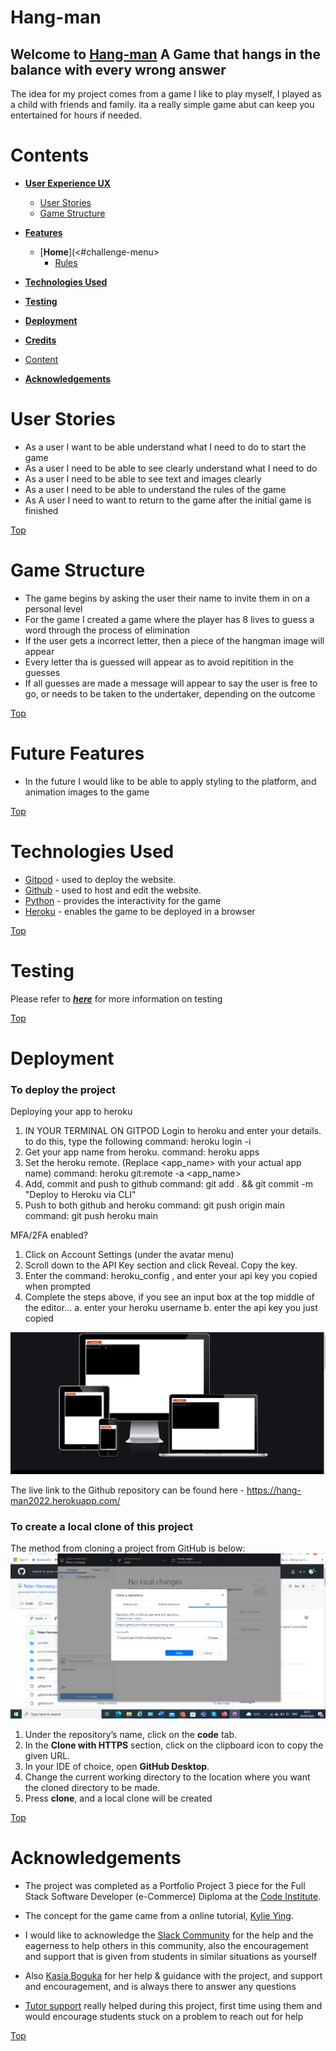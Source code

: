 # Hang-man 

## Welcome to <a href="https://hang-man2022.herokuapp.com/" target="_blank" rel="noopener">Hang-man</a> A Game that hangs in the balance with every wrong answer

The idea for my project comes from a game I like to play myself, I played as a child with friends and family. ita a really simple game abut can keep you entertained for hours if needed. 

# Contents

* [**User Experience UX**](<#user-experience-ux>)
    *  [User Stories](<#user-stories>)
    * [Game Structure](<#game-structure>)
    
* [**Features**](<#features>)
    * [**Home**](<#challenge-menu>
         * [Rules](<#request-demo>)

         
* [**Technologies Used**](<#technologies-used>)
* [**Testing**](<#testing>)
* [**Deployment**](<#deployment>)
* [**Credits**](<#credits>)
* [Content](<###content>)
*  [**Acknowledgements**](<#acknowledgements>)

# User Stories
- As a user I want to be able understand what I need to do to start  the game
- As a user I need to be able to see clearly understand what I need to do
- As a user I need to be able to see text and images clearly
- As a user I need to be able to understand the rules of the game
- As A user I need to want to return to the game after the initial game is finished

 [Top](<#contents>)

# Game Structure
* The game begins by asking the user their name to invite them in on a personal level
* For the game I created a game where the player has 8 lives to guess a word through the process of elimination
* If the user gets a incorrect letter, then a piece of the hangman image will appear
* Every letter tha is guessed will appear as to avoid repitition in the guesses
* If all guesses are made a message will appear to say the user is free to go, or needs to be taken to the undertaker, depending on the outcome


 [Top](<#contents>)


 # Future Features

 - In the future I would like to be able to apply styling to the platform, and animation images to the game

 [Top](<#contents>)

 
 
# Technologies Used

* [Gitpod](https://www.gitpod.io/#get-started) - used to deploy the website.
* [Github](https://github.com/) - used to host and edit the website.
* [Python](https://www.w3schools.com/python/) - provides the interactivity for the game
* [Heroku](https://www.heroku.com/) - enables the game to be deployed in a browser

 [Top](<#contents>)

# Testing

Please refer to [**_here_**](TESTING.md) for more information on testing

 [Top](<#contents>)

# Deployment

### **To deploy the project**
Deploying your app to heroku
1. IN YOUR TERMINAL ON GITPOD Login to heroku and enter your details. to do this, type the following
command: heroku login -i
2. Get your app name from heroku.
command: heroku apps
3. Set the heroku remote. (Replace <app_name> with your actual app name)
command: heroku git:remote -a <app_name>
4. Add, commit and push to github
command: git add . && git commit -m "Deploy to Heroku via CLI"
5. Push to both github and heroku
command: git push origin main
command: git push heroku main

MFA/2FA enabled?
1. Click on Account Settings (under the avatar menu)
2. Scroll down to the API Key section and click Reveal. Copy the key.
3. Enter the command: heroku_config , and enter your api key you copied when prompted
4. Complete the steps above, if you see an input box at the top middle of the editor...
 a. enter your heroku username
 b. enter the api key you just copied

![Heroku deployed image HERE](assets/readme-images/deployed.png)

  The live link to the Github repository can be found here -  https://hang-man2022.herokuapp.com/


### **To create a local clone of this project**
The method from cloning a project from GitHub is below: ![Cloned Repository](assets/readme-images/clone.png)

1. Under the repository’s name, click on the **code** tab.
2. In the **Clone with HTTPS** section, click on the clipboard icon to copy the given URL.
3. In your IDE of choice, open **GitHub Desktop**.
4. Change the current working directory to the location where you want the cloned directory to be made.
5. Press **clone**, and a local clone will be created

 [Top](<#contents>)

# Acknowledgements
- The project was completed as a Portfolio Project 3 piece for the Full Stack Software Developer (e-Commerce) Diploma at the [Code Institute](https://codeinstitute.net/). 

- The concept for the game came from a online tutorial, [Kylie Ying](https://www.youtube.com/watch?v=cJJTnI22IF8).
 
- I would like to acknowledge the [Slack Community](https://slack.com/) for the help and the eagerness to help others in this community, also the encouragement and support that is given from students in similar situations as yourself

- Also [Kasia Boguka](https://github.com/bezebee) for her help & guidance with the project, and support and encouragement, and is always there to answer any questions

- [Tutor support](https://learn.codeinstitute.net/ci_support/diplomainsoftwaredevelopmentecommerce/support) really helped during this project, first time using them and would encourage students stuck on a problem to reach out for help

 [Top](<#contents>)